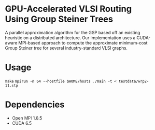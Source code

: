 # GPU-Accelerated VLSI Routing Using Group Steiner Trees

A parallel approximation algorithm for the GSP based off an existing heuristic on a distributed architecture. Our implementation uses a CUDA-aware MPI-based approach to compute the approximate minimum-cost Group Steiner tree for several industry-standard VLSI graphs.


# Usage
`make`
`mpirun -n 64 --hostfile $HOME/hosts ./main -t < testdata/wrp2-11.stp`

# Dependencies
- Open MPI 1.8.5
- CUDA 6.5
